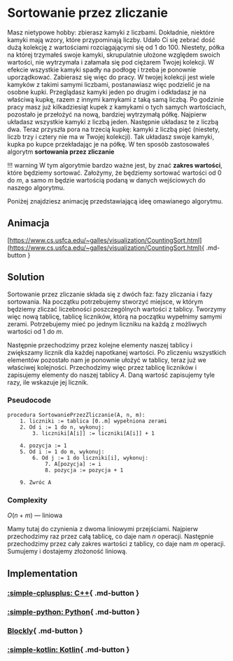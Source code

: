 # Sortowanie przez zliczanie

Masz nietypowe hobby: zbierasz kamyki z liczbami. Dokładnie, niektóre kamyki mają wzory, które przypominają liczby. Udało Ci się zebrać dość dużą kolekcję z wartościami rozciągającymi się od $1$ do $100$. Niestety, półka na której trzymałeś swoje kamyki, skrupulatnie ułożone względem swoich wartości, nie wytrzymała i załamała się pod ciężarem Twojej kolekcji. W efekcie wszystkie kamyki spadły na podłogę i trzeba je ponownie uporządkować. Zabierasz się więc do pracy. W twojej kolekcji jest wiele kamyków z takimi samymi liczbami, postanawiasz więc podzielić je na osobne kupki. Przeglądasz kamyki jeden po drugim i odkładasz je na właściwą kupkę, razem z innymi kamykami z taką samą liczbą. Po godzinie pracy masz już kilkadziesiąt kupek z kamykami o tych samych wartościach, pozostało je przełożyć na nową, bardziej wytrzymałą półkę. Najpierw układasz wszystkie kamyki z liczbą jeden. Następnie układasz te z liczbą dwa. Teraz przyszła pora na trzecią kupkę: kamyki z liczbą pięć (niestety, liczb trzy i cztery nie ma w Twojej kolekcji). Tak układasz swoje kamyki, kupka po kupce przekładając je na półkę. W ten sposób zastosowałeś algorytm **sortowania przez zliczanie**

!!! warning
	 W tym algorytmie bardzo ważne jest, by znać **zakres wartości**, które będziemy sortować. Założymy, że będziemy sortować wartości od $0$ do $m$, a samo $m$ będzie wartością podaną w danych wejściowych do naszego algorytmu.

Poniżej znajdziesz animację przedstawiającą ideę omawianego algorytmu.

## Animacja

[https://www.cs.usfca.edu/~galles/visualization/CountingSort.html](https://www.cs.usfca.edu/~galles/visualization/CountingSort.html){ .md-button }

## Solution

Sortowanie przez zliczanie składa się z dwóch faz: fazy zliczania i fazy sortowania. Na początku potrzebujemy stworzyć miejsce, w którym będziemy zliczać liczebności poszczególnych wartości z tablicy. Tworzymy więc nową tablicę, tablicę liczników, którą na początku wypełnimy samymi zerami. Potrzebujemy mieć po jednym liczniku na każdą z możliwych wartości od $1$ do $m$.

Następnie przechodzimy przez kolejne elementy naszej tablicy i zwiększamy licznik dla każdej napotkanej wartości. Po zliczeniu wszystkich elementów pozostało nam je ponownie ułożyć w tablicy, teraz już we właściwej kolejności. Przechodzimy więc przez tablicę liczników i zapisujemy elementy do naszej tablicy $A$. Daną wartość zapisujemy tyle razy, ile wskazuje jej licznik.

### Pseudocode

```
procedura SortowaniePrzezZliczanie(A, n, m):
    1. liczniki := tablica [0..m] wypełniona zerami
    2. Od i := 1 do n, wykonuj:
        3. liczniki[A[i]] := liczniki[A[i]] + 1

    4. pozycja := 1
    5. Od i := 1 do m, wykonuj:
        6. Od j := 1 do liczniki[i], wykonuj:
            7. A[pozycja] := i
            8. pozycja := pozycja + 1  

    9. Zwróc A
```

### Complexity

$O(n+m)$ — liniowa

Mamy tutaj do czynienia z dwoma liniowymi przejściami. Najpierw przechodzimy raz przez całą tablicę, co daje nam $n$ operacji. Następnie przechodzimy przez cały zakres wartości z tablicy, co daje nam $m$ operacji. Sumujemy i dostajemy złożoność liniową.

## Implementation

### [:simple-cplusplus: C++](../../programming/c++/algorithms/sorting/counting-sort.md){ .md-button }

### [:simple-python: Python](../../programming/python/algorithms/sorting/counting-sort.md){ .md-button }

### [Blockly](../../programming/blockly/algorithms/sorting/counting-sort.md){ .md-button }

### [:simple-kotlin: Kotlin](../../programming/kotlin/algorithms/sorting/counting-sort.md){ .md-button }
